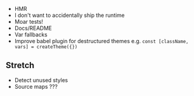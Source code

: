 - HMR
- I don't want to accidentally ship the runtime
- Moar tests!
- Docs/README
- Var fallbacks
- Improve babel plugin for destructured themes e.g. `const [className, vars] = createTheme({})`

## Stretch

- Detect unused styles
- Source maps ???
